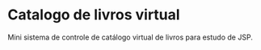 # Catalogo de livros virtual
Mini sistema de controle de catálogo virtual de livros para estudo de JSP.
